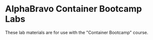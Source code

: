# AlphaBravo Container Bootcamp Labs

These lab materials are for use with the "Container Bootcamp" course.